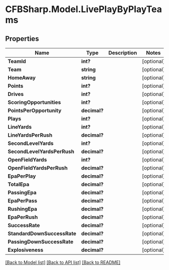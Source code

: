# CFBSharp.Model.LivePlayByPlayTeams
## Properties

Name | Type | Description | Notes
------------ | ------------- | ------------- | -------------
**TeamId** | **int?** |  | [optional] 
**Team** | **string** |  | [optional] 
**HomeAway** | **string** |  | [optional] 
**Points** | **int?** |  | [optional] 
**Drives** | **int?** |  | [optional] 
**ScoringOpportunities** | **int?** |  | [optional] 
**PointsPerOpportunity** | **decimal?** |  | [optional] 
**Plays** | **int?** |  | [optional] 
**LineYards** | **int?** |  | [optional] 
**LineYardsPerRush** | **decimal?** |  | [optional] 
**SecondLevelYards** | **int?** |  | [optional] 
**SecondLevelYardsPerRush** | **decimal?** |  | [optional] 
**OpenFieldYards** | **int?** |  | [optional] 
**OpenFieldYardsPerRush** | **decimal?** |  | [optional] 
**EpaPerPlay** | **decimal?** |  | [optional] 
**TotalEpa** | **decimal?** |  | [optional] 
**PassingEpa** | **decimal?** |  | [optional] 
**EpaPerPass** | **decimal?** |  | [optional] 
**RushingEpa** | **decimal?** |  | [optional] 
**EpaPerRush** | **decimal?** |  | [optional] 
**SuccessRate** | **decimal?** |  | [optional] 
**StandardDownSuccessRate** | **decimal?** |  | [optional] 
**PassingDownSuccessRate** | **decimal?** |  | [optional] 
**Explosiveness** | **decimal?** |  | [optional] 

[[Back to Model list]](../README.md#documentation-for-models) [[Back to API list]](../README.md#documentation-for-api-endpoints) [[Back to README]](../README.md)

